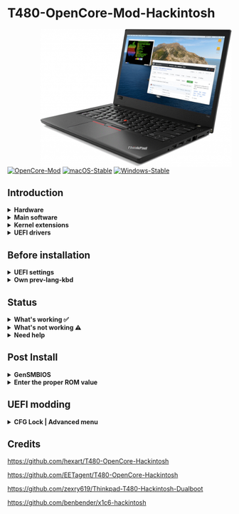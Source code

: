 # T480-OpenCore-Mod-Hackintosh

<img align="right" src="./assets/ThinkPad.gif" alt="T480 macOS" width="430">

[![OpenCore-Mod](https://img.shields.io/badge/OpenCore-0.7.9-lightblue.svg)](https://github.com/acidanthera/OpenCorePkg)
[![macOS-Stable](https://img.shields.io/badge/macOS-12.3-success.svg)](https://www.apple.com/macos/monterey/)
[![Windows-Stable](https://img.shields.io/badge/Windows-10-success.svg)](https://www.microsoft.com/en-us/windows)

## Introduction

<details>
<summary><strong>Hardware</strong></summary>
<br>


[![UEFI](https://img.shields.io/badge/UEFI-N24ET61W-lightgrey)](https://pcsupport.lenovo.com/us/en/products/laptops-and-netbooks/thinkpad-t-series-laptops/thinkpad-t480-type-20l5-20l6/downloads/ds502355)

| Category  | Component                         | Note                                                         |
| --------- | --------------------------------- | ------------------------------------------------------------ |
| CPU       | Intel Core i5-8350U               |                                                              |
| GPU       | Intel UHD 620                     |                                                              |
| SSD0      | Crucial BX500 1000GB SATA         | NVMeFix.kext removed, you can use NVMe SSD to replace it     |
| SSD1      | NE-512 512GB NVMe                 | Windows 10                                                   |
| Memory    | 8+8GB DDR4 2400Mhz                |                                                              |
| Battery   | Dual battery                      |                                                              |
| Camera    | 720p Camera                       |                                                              |
| Wifi & BT | FenVi BCM94352Z                   | Driver Not Needed                                            |
| Input     | PS2 Keyboard & Synaptics TrackPad | [YogaSMC](https://github.com/zhen-zen/YogaSMC) for media keys like microphone switch, etc. PrtSc is mapped as F13. |

</details>  

<details>

<summary><strong>Main software</strong></summary>
<br>

| Component      | Version       | Note                                                                    |
| -------------- | ------------- |-------------------------------------------------------------------------|
| macOS Monterey | 12.3.1(21E258)|[gibMacOS](https://github.com/corpnewt/gibMacOS)                         |
| Windows 10     | 21H1          |[windows10](https://www.microsoft.com/en-us/software-download/windows10) |
| OpenCore-Mod   | v0.7.9        |Mod OpenCore to boot windows with not applying acpi patching             |

</details>

<details>

<summary><strong>Kernel extensions</strong></summary>
<br>

| Kext                  | Version        | Note                                                         |
| :-------------------- | -------------- | -------------------------------------------------------------|
| ~~AirportBrcmFixup~~  | ~~2.1.4~~      | FenVi BCM94352Z, Not Needed                                  |
| ~~AppleALC~~          | ~~1.7.0~~      | FenVi BCM94352Z, Not Needed                                  |
| AppleALC              | 1.7.0          | Sound                                                        |
| BrightnessKeys        | 1.0.2          |                                                              |
| CPUFriend             | 1.2.4          |                                                              |
| CPUFriendDataProvider | i5-8350U       |                                                              |
| HibernationFixup      | 1.4.5          |                                                              |
| IntelMausi            | 1.0.8          | Intel Network Interface                                      |
| Lilu                  | 1.6.0          |                                                              |
| NoTouchID             | 1.0.4          | disable fingerprint                                          |
| ~~NVMeFix~~           | ~~1.1.0~~      | If I add it, opencore boot stuck occasionally                |
| RTCMemoryFixup        | 1.0.8          |                                                              |
| VirtualSMC            | 1.2.9          |                                                              |
| VoltageShift          | Disabled, 1.22 |                                                              |
| VoodooPS2Controller   | 2.2.8          |                                                              |
| VoodooRMI             | 1.3.4          |                                                              |
| VoodooSMBus           | 3.0.0          |                                                              |
| WhateverGreen         | 1.5.8          |                                                              |
| YogaSMC               | 1.5.1          |                                                              |

</details>

<details>

<summary><strong>UEFI drivers</strong></summary>
<br>

|     Driver      | Version           |
| :-------------: | ----------------- |
|  AudioDxe.efi   | OpenCorePkg 0.7.9 |
|   HfsPlus.efi   | OcBinaryData      |
| OpenCanopy.efi  | OpenCorePkg 0.7.9 |
| OpenRuntime.efi | OpenCorePkg 0.7.9 |

</details>

## Before installation

<details>  

<summary><strong>UEFI settings</strong></summary>
<br>

**Security**

- `Security Chip` **Disabled**
- `Memory Protection -> Execution Prevention` **Enabled**
- `Virtualization -> Intel Virtualization Technology` **Enabled**
- `Virtualization -> Intel VT-d Feature` **Enabled**
- `Anti-Theft -> Computrace -> Current Setting` **Disabled**
- `Secure Boot -> Secure Boot` **Disabled**
- `Intel SGX -> Intel SGX Control` **Disabled**
- `Device Guard` **Disabled**

**Startup**

- `UEFI/Legacy Boot` **UEFI Only**
- `CSM Support` **No**

**Thunderbolt**

- `Thunderbolt BIOS Assist Mode` **Disabled**
- `Wake by Thunderbolt(TM) 3` **Disabled**
- `Security Level` **User Authorization**
- `Support in Pre Boot Environment -> Thunderbolt(TM) device` **Enabled**

</details>  

<details>

<summary><strong>Own prev-lang-kbd</strong></summary>
<br>

Either add as a string or as a data ( HEX data [(ProperTree)](https://github.com/corpnewt/ProperTree) )

Format is lang-COUNTRY:keyboard

- 🇨🇳 | [252] en - ABC --> zh-Hans:252 --> 7A682D48 616E733A 323532
- 🇺🇸 | [0] en_US - U.S --> en-US:0 --> 656e2d55 533a30

etc.

[AppleKeyboardLayouts.txt](https://github.com/acidanthera/OpenCorePkg/blob/master/Utilities/AppleKeyboardLayouts/AppleKeyboardLayouts.txt)

</details>

## Status

<details>  


<summary><strong>What's working ✅</strong></summary>

- [x] Battery percentage, **Sometimes cycles count not correct**
- [x] Bluetooth - FenVi BCM94352Z
- [x] Boot chime, **Message: "HDA: Open PCI I/O protocol (try disconnectHda quirk?) - Already started" Twice at booting**
- [x] Boot menu `OpenCanopy` 
- [x] CPU power management / performance `Now on par with Windows without XTU undervolt.`
- [x] FireVault 2 `No config.plist changes needed` 
- [x] GPU UHD 620 hardware acceleration / performance, H264 and HEVC supported.
- [x] HDMI `Closed and opened lid. With audio.`
- [x] iMessage, FaceTime, App Store, iTunes Store. **Generate your own SMBIOS**
- [x] Intel I219V Ethernet port
- [x] Keyboard `Volume and brightness hotkeys. Another media keys with YogaSMC.`
- [x] Microphone `With keyboard switch using ThinkPad Assistant.`
- [x] Realtek® ALC3287 ("ALC257") Audio
- [x] SD card reader `Fortunately, USB connected.`
- [x] Sidecar wired `Works with 15,2 SMBIOS.`**but I'm not test it**
- [x] Sleep/Wake 
- [x] TouchPad `1-5 fingers swipe works. Emulate force touch using longer and more voluminous touch.`
- [x] TrackPoint  `Works perfectly. Just like on Windows or Linux.`
- [x] USB Ports `USB Map is different for devices with Windows Hello camera.`
- [x] Web camera
- [x] Wifi - FenVi BCM94352Z
- [x] DRM `Widevine, validated on Firefox 82. WhateverGreen's DRM is broken on Big Sur`
- [x] Windows 10 boot from moded OC boot menu, same as using `F12` boot from `Windows Boot Manager`

</details>  

<details>  

<summary><strong>What's not working ⚠️</strong></summary>

- [ ] Fingerprint reader  `There is finally after many years working driver for Linux (python-validity), don't expect macOS driver any time soon.`

- [ ] PM 981 `Still unstable.`

- [ ] Sidecar wireless `If you want to use this feature, buy a compatible Broadcom card!`

</details>  

<details>  

<summary><strong>Need help</strong></summary>

- [ ] Thunderbolt to DP  `Can't recognize 4k display, but is normal under windows booting via OC.`

</details>  

## Post Install

<details>

<summary><strong>GenSMBIOS</strong></summary>

We use script [GenSMBIOS](https://github.com/corpnewt/GenSMBIOS) to create fake serial number, UUID and MLB numbers. **This step is essential to have working iMessage, so do not skip it!**

The process is the following:

- Download GenSMBIOS as a ZIP, then extract it.
- Start GenSMBIOS.bat and use option 1 to download MacSerial.
- Choose option 2, to select the path of the config.plist file. It will be located in EFI -> OC folder.
- Choose option 3, and enter ```MacBookPro15,2``` as the machine type.
- Press Q to quit. Your config now should contain the requied serials.

</details>  

<details>

<summary><strong>Enter the proper ROM value</strong></summary>

Using Plist editor [ProperTree](https://github.com/corpnewt/ProperTree) to add serials and the computer's MAC address to the config.plist file. **This step is also essential to have a working iMessage, so do not skip it**. You have to change the MAC address value in the config.plist at

```PlatformInfo -> Generic -> ROM```

Delete the generic ```112233445566``` value, and enter your MAC address into the field, without any colons. Save the Plist file, and it is now ready to be written out to the EFI partition of your media.

</details>


## UEFI modding

<details>

<summary><strong>CFG Lock | Advanced menu</strong></summary>

It's possible to unlock Advanced menu thus disable CFG Lock natively in UEFI + Other Advanced menu benefits. SPI Programmer CH341a is required, and following [Unlock BIOS Advanced Menu](https://github.com/digmorepaka/thinkpad-firmware-patches) to flash BIOS.

|     Figure                                                                         | Note                     |
| :--------------------------------------------------------------------------------: | ------------------------ |
|<img src="./assets/ch341a.jpg" alt="SPI_Programmer_CH341a.jpg" width="480">         | SPI CH341A Programmer    |
|<img src="./assets/bios_chip_position.jpg" alt="BIOS_CHIP_POSITION.jpg" width="480">| BIOS CHIP On MotherBoard |
|<img src="./assets/WINBOND-W25Q128BV.jpg" alt="WINBOND-W25Q128BV.jpg" width="480">  | Model of BIOS CHIP        |



</details>

##  Credits

https://github.com/hexart/T480-OpenCore-Hackintosh

https://github.com/EETagent/T480-OpenCore-Hackintosh

https://github.com/zexry619/Thinkpad-T480-Hackintosh-Dualboot

https://github.com/benbender/x1c6-hackintosh
